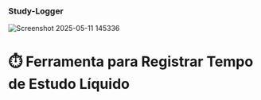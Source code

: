 ### Study-Logger

![Screenshot 2025-05-11 145336](https://github.com/user-attachments/assets/72d44d79-f96c-4c1e-b3de-b342602c0df1)

# ⏱️ Ferramenta para Registrar Tempo de Estudo Líquido
